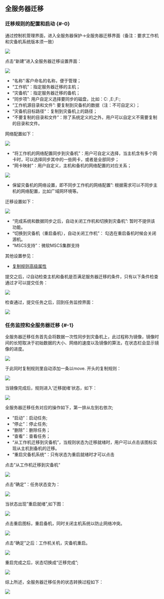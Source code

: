## 全服务器迁移

### 迁移规则的配置和启动 {#-0}

通过控制机管理界面，进入全服务器保护-&gt;全服务器迁移界面（备注：要求工作机和灾备机系统版本须一致）

![](/assets/V6.1.2018122616.png)

点击“新建”进入全服务器迁移设置界面：

![](/assets/V6.138167.png)

* “名称”:客户命名的名称，便于管理；
* “工作机”：指定服务器迁移的主机；
* “灾备机”：指定服务器迁移的备机；
* “同步项”: 用户自定义选择要同步的磁盘，比如：C: ,E:\,F:\;
* “工作机源目录和文件”: 要复制到灾备机的数据（注：不可自定义）；
* “灾备机目标路径“：复制到灾备机上的路径；
* “不要复制的目录和文件”：除了系统定义的之外，用户可以自定义不需要复制的目录和文件。

网络配置如下：

![](/assets/V6.139009.png)

* “将工作机的网络配置同步到灾备机”：用户可自定义选择，当主机含有多个网卡时，可以选择同步其中的一些网卡，或者是全部同步；
* “网卡映射”：用户自定义，主机和备机的网络配置的对应关系；

![](/assets/V6.139102.png)

* 保留灾备机的网络设置，即不同步工作机的网络配置”: 根据需求可以不同步主机的网络配置，比如广域网环境等。

迁移设置如下：

![](/assets/V6.139162.png)

* “完成系统和数据同步之后，自动关闭工作机和切换到灾备机”: 暂时不提供该功能。
* “切换到灾备机（重启备机），自动关闭工作机”： 勾选在重启备机时候会关闭源机。
* “MSCS支持”：微软MSCS集群支持

其他设置参见：

* [复制规则高级属性](coopy_cdp/advance_settings.md)

提交之后，i2自动检查主机和备机是否满足服务器迁移的条件，只有以下条件检查通过才可以提交任务：

![](/assets/V6.034321.png)

检查通过，提交任务之后，回到任务监控界面：

![](/assets/V6.034346.png)

### 任务监控和全服务器迁移 {#-1}

全服务器迁移任务首先会将数据一次性同步到灾备机上，此过程称为镜像，镜像时间的长短取决于初始数据的大小、网络的速度以及镜像的算法，在状态栏会显示镜像的进度。

![](/assets/V6.034439.png)

于此同时复制规则里自动添加一条以move. 开头的复制规则：

![](/assets/V6.034472.png)

当镜像完成后，规则进入’迁移就绪’状态，如下：

![](/assets/V6.034498.png)

全服务器迁移任务对应的操作如下，第一排从左到右依次;

* “启动”：启动任务;
* “停止”：停止任务;
* “删除”：删除任务；
* “查看”：查看任务；
* “从工作机迁移到灾备机”，当规则状态为迁移就绪时，用户可以点击该图标实现从主机到备机的迁移。
* “重启灾备机系统“：只有状态为重启就绪时才可以点击

点击“从工作机迁移到灾备机“

![](/assets/V6.034661.png)

点击“确定”：任务状态变为：

![](/assets/V6.034679.png)

当状态出现”重启就绪”,如下图：

![](/assets/V6.034698.png)

点击重启图标，重启备机，同时关闭主机系统以防止网络冲突。

![](/assets/V6.034730.png)

点击“确定”之后：工作机关机，灾备机重启。

![](/assets/V6.034755.png)

重启完成之后，状态切换成“迁移完成”;

![](/assets/V6.034778.png)

综上所述，全服务器迁移任务的状态转换过程如下：

![](/assets/V6.034804.png)

